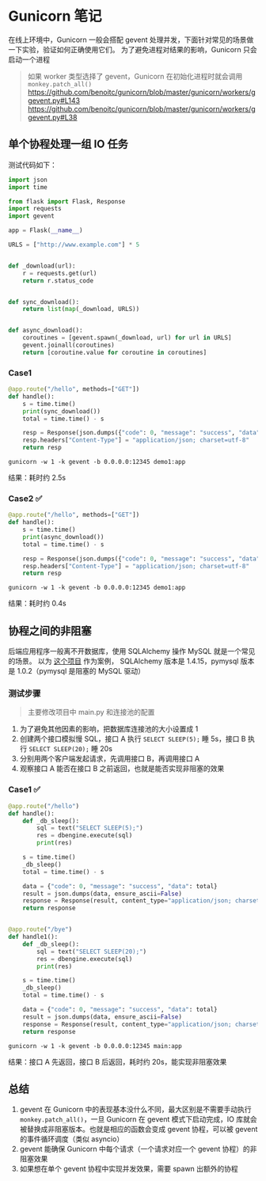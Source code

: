 # Gunicorn 笔记

在线上环境中，Gunicorn 一般会搭配 gevent 处理并发，下面针对常见的场景做一下实验，验证如何正确使用它们。
为了避免进程对结果的影响，Gunicorn 只会启动一个进程

> 如果 worker 类型选择了 gevent，Gunicorn 在初始化进程时就会调用 `monkey.patch_all()`
> https://github.com/benoitc/gunicorn/blob/master/gunicorn/workers/ggevent.py#L143
> https://github.com/benoitc/gunicorn/blob/master/gunicorn/workers/ggevent.py#L38

## 单个协程处理一组 IO 任务

测试代码如下：

```python
import json
import time

from flask import Flask, Response
import requests
import gevent

app = Flask(__name__)

URLS = ["http://www.example.com"] * 5


def _download(url):
    r = requests.get(url)
    return r.status_code


def sync_download():
    return list(map(_download, URLS))


def async_download():
    coroutines = [gevent.spawn(_download, url) for url in URLS]
    gevent.joinall(coroutines)
    return [coroutine.value for coroutine in coroutines]
```

### Case1

```python
@app.route("/hello", methods=["GET"])
def handle():
    s = time.time()
    print(sync_download())
    total = time.time() - s

    resp = Response(json.dumps({"code": 0, "message": "success", "data": total}, ensure_ascii=False))
    resp.headers["Content-Type"] = "application/json; charset=utf-8"
    return resp
```

`gunicorn -w 1 -k gevent -b 0.0.0.0:12345 demo1:app`

结果：耗时约 2.5s

### Case2 ✅

```python
@app.route("/hello", methods=["GET"])
def handle():
    s = time.time()
    print(async_download())
    total = time.time() - s

    resp = Response(json.dumps({"code": 0, "message": "success", "data": total}, ensure_ascii=False))
    resp.headers["Content-Type"] = "application/json; charset=utf-8"
    return resp
```

`gunicorn -w 1 -k gevent -b 0.0.0.0:12345 demo1:app`

结果：耗时约 0.4s

## 协程之间的非阻塞

后端应用程序一般离不开数据库，使用 SQLAlchemy 操作 MySQL 就是一个常见的场景。
以为 [这个项目](https://github.com/hsxhr-10/Notes/blob/master/Python-Web/Flask/flask-sqlalchemy/README.md) 作为案例，
SQLAlchemy 版本是 1.4.15，pymysql 版本是 1.0.2（pymysql 是阻塞的 MySQL 驱动）

### 测试步骤

> 主要修改项目中 main.py 和连接池的配置

1. 为了避免其他因素的影响，把数据库连接池的大小设置成 1
2. 创建两个接口模拟慢 SQL，接口 A 执行 `SELECT SLEEP(5);` 睡 5s，接口 B 执行 `SELECT SLEEP(20);` 睡 20s
3. 分别用两个客户端发起请求，先调用接口 B，再调用接口 A
4. 观察接口 A 能否在接口 B 之前返回，也就是能否实现非阻塞的效果

### Case1 ✅

```python
@app.route("/hello")
def handle():
    def _db_sleep():
        sql = text("SELECT SLEEP(5);")
        res = dbengine.execute(sql)
        print(res)

    s = time.time()
    _db_sleep()
    total = time.time() - s

    data = {"code": 0, "message": "success", "data": total}
    result = json.dumps(data, ensure_ascii=False)
    response = Response(result, content_type="application/json; charset=utf-8")
    return response


@app.route("/bye")
def handle1():
    def _db_sleep():
        sql = text("SELECT SLEEP(20);")
        res = dbengine.execute(sql)
        print(res)

    s = time.time()
    _db_sleep()
    total = time.time() - s

    data = {"code": 0, "message": "success", "data": total}
    result = json.dumps(data, ensure_ascii=False)
    response = Response(result, content_type="application/json; charset=utf-8")
    return response
```

`gunicorn -w 1 -k gevent -b 0.0.0.0:12345 main:app`

结果：接口 A 先返回，接口 B 后返回，耗时约 20s，能实现非阻塞效果

## 总结

1. gevent 在 Gunicorn 中的表现基本没什么不同，最大区别是不需要手动执行 `monkey.patch_all()`，一旦 Gunicorn 在 gevent
   模式下启动完成，IO 库就会被替换成非阻塞版本。也就是相应的函数会变成 gevent 协程，可以被 gevent 的事件循环调度（类似 asyncio）
2. gevent 能确保 Gunicorn 中每个请求（一个请求对应一个 gevent 协程）的非阻塞效果
3. 如果想在单个 gevent 协程中实现并发效果，需要 spawn 出额外的协程
